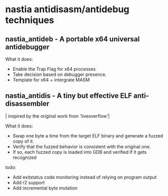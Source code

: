 # nastia antidisasm/antidebug techniques

## nastia_antideb - A portable x64 universal antidebugger

What it does:
- Enable the Trap Flag for x64 processes 
- Take decision based on debugger presence.
- Template for x64 + intergrate MASM
 
## nastia_antidis - A tiny but effective ELF anti-disassembler

| inspired by the original work from 'liveoverflow'|

What it does:
- Swap one byte a time from the target ELF binary and generate a fuzzed copy of it.
- Verify that the fuzzed behavior is consistent with the original one.
- If so, each fuzzed copy is loaded into GDB and verified if it gets recognized
 
todo:

- Add exitstatus code monitoring instead of relying on program output
- Add r2 support
- Add incremental byte mutation 
